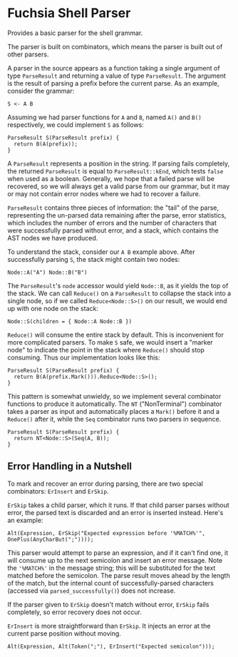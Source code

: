 # Fuchsia Shell Parser

Provides a basic parser for the shell grammar.

The parser is built on combinators, which means the parser is built out of other parsers.

A parser in the source appears as a function taking a single argument of type `ParseResult` and
returning a value of type `ParseResult`. The argument is the result of parsing a prefix before the
current parse. As an example, consider the grammar:

```
S <- A B
```

Assuming we had parser functions for `A` and `B`, named `A()` and `B()` respectively, we could
implement `S` as follows:

```
ParseResult S(ParseResult prefix) {
  return B(A(prefix));
}
```

A `ParseResult` represents a position in the string. If parsing fails completely, the returned
`ParseResult` is equal to `ParseResult::kEnd`, which tests `false` when used as a boolean.
Generally, we hope that a failed parse will be recovered, so we will always get a valid parse from
our grammar, but it may or may not contain error nodes where we had to recover a failure.

`ParseResult` contains three pieces of information: the "tail" of the parse, representing the
un-parsed data remaining after the parse, error statistics, which includes the number of errors and
the number of characters that were successfully parsed without error, and a stack, which contains
the AST nodes we have produced.

To understand the stack, consider our `A B` example above. After successfully parsing `S`, the stack
might contain two nodes:

```
Node::A("A") Node::B("B")
```

The `ParseResult`'s `node` accessor would yield `Node::B`, as it yields the top of the stack. We can
call `Reduce()` on a `ParseResult` to collapse the stack into a single node, so if we called
`Reduce<Node::S>()` on our result, we would end up with one node on the stack:

```
Node::S(children = { Node::A Node::B })
```

`Reduce()` will consume the entire stack by default. This is inconvenient for more complicated
parsers. To make `S` safe, we would insert a "marker node" to indicate the point in the stack where
`Reduce()` should stop consuming. Thus our implementation looks like this:

```
ParseResult S(ParseResult prefix) {
  return B(A(prefix.Mark())).Reduce<Node::S>();
}
```

This pattern is somewhat unwieldy, so we implement several combinator functions to produce it
automatically. The `NT` ("NonTerminal") combinator takes a parser as input and automatically places
a `Mark()` before it and a `Reduce()` after it, while the `Seq` combinator runs two parsers in
sequence.

```
ParseResult S(ParseResult prefix) {
  return NT<Node::S>(Seq(A, B));
}
```

## Error Handling in a Nutshell

To mark and recover an error during parsing, there are two special combinators: `ErInsert` and
`ErSkip`.

`ErSkip` takes a child parser, which it runs. If that child parser parses without error, the parsed
text is discarded and an error is inserted instead. Here's an example:

```
Alt(Expression, ErSkip("Expected expression before '%MATCH%'", OnePlus(AnyCharBut(";"))));
```

This parser would attempt to parse an expression, and if it can't find one, it will consume up to
the next semicolon and insert an error message. Note the `'%MATCH%'` in the message string; this
will be substituted for the text matched before the semicolon. The parse result moves ahead by the
length of the match, but the internal count of successfully-parsed characters (accessed via
`parsed_successfully()`) does not increase.

If the parser given to `ErSkip` doesn't match without error, `ErSkip` fails completely, so error
recovery does not occur.

`ErInsert` is more straightforward than `ErSkip`. It injects an error at the current parse position
without moving.

```
Alt(Expression, Alt(Token(";"), ErInsert("Expected semicolon")));
```
